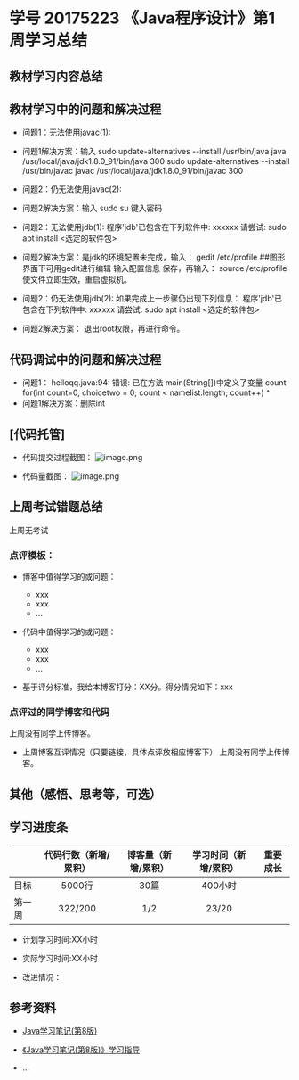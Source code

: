 # 学号 20175223 《Java程序设计》第1周学习总结

## 教材学习内容总结

## 教材学习中的问题和解决过程

- 问题1：无法使用javac(1):
- 问题1解决方案：输入
    sudo update-alternatives --install /usr/bin/java java /usr/local/java/jdk1.8.0_91/bin/java 300
    sudo update-alternatives --install /usr/bin/javac javac /usr/local/java/jdk1.8.0_91/bin/javac 300

- 问题2：仍无法使用javac(2):
- 问题2解决方案：输入
    sudo su<Enter>
    键入密码

- 问题2：无法使用jdb(1):
    程序'jdb'已包含在下列软件中:
    xxxxxx
    请尝试: sudo apt install <选定的软件包>
- 问题2解决方案：是jdk的环境配置未完成，输入：
    gedit /etc/profile ##图形界面下可用gedit进行编辑
    输入配置信息
    保存，再输入：
    source /etc/profile
    使文件立即生效，重启虚拟机。

- 问题2：仍无法使用jdb(2):
    如果完成上一步骤仍出现下列信息：
    程序'jdb'已包含在下列软件中:
    xxxxxx
    请尝试: sudo apt install <选定的软件包> 
- 问题2解决方案：
    退出root权限，再进行命令。

## 代码调试中的问题和解决过程


- 问题1：
    helloqq.java:94: 错误: 已在方法 main(String[])中定义了变量 count
			for(int count=0, choicetwo = 0; count < namelist.length; count++)
			        ^
- 问题1解决方案：删除int


## [代码托管]
- 代码提交过程截图：
![image.png](https://images.gitee.com/uploads/images/2019/0303/200358_6654c9a8_4815672.png)

- 代码量截图：
![image.png](https://images.gitee.com/uploads/images/2019/0303/202733_fdb969ff_4815672.png)


## 上周考试错题总结
上周无考试

### 点评模板：

- 博客中值得学习的或问题：
    - xxx
    - xxx
    - ...
- 代码中值得学习的或问题：
    - xxx
    - xxx
    - ...
    
- 基于评分标准，我给本博客打分：XX分。得分情况如下：xxx


### 点评过的同学博客和代码
上周没有同学上传博客。


- 上周博客互评情况（只要链接，具体点评放相应博客下）
上周没有同学上传博客。

    
## 其他（感悟、思考等，可选）



## 学习进度条

|            | 代码行数（新增/累积）| 博客量（新增/累积）|学习时间（新增/累积）|重要成长|
| --------   | :----------------:|:----------------:|:---------------:  |:-----:|
| 目标        | 5000行            |   30篇           | 400小时            |       |
| 第一周      | 322/200           |   1/2            | 23/20             |       |



- 计划学习时间:XX小时

- 实际学习时间:XX小时

- 改进情况：



## 参考资料

-  [Java学习笔记(第8版)](http://book.douban.com/subject/26371167/) 

-  [《Java学习笔记(第8版)》学习指导](http://www.cnblogs.com/rocedu/p/5182332.html)
-  ...